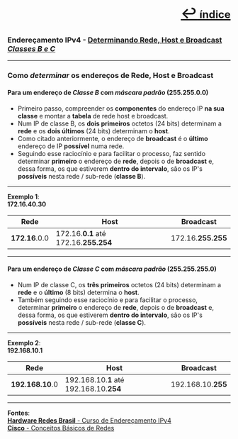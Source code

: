 [<p style="text-align:right; font-weight: 710;font-size: 1.5em; margin-right:0;">↩︎<span style="font-size: .75em"> índice</span></p>](../enderecamento-ipv4/README.md)
---
### Endereçamento IPv4 - [Determinando Rede, Host e Broadcast ***Classes B e C***](https://www.youtube.com/watch?v=9KmZ5wxMfys&list=PLAp37wMSBouCU49LV0qFbItufigjYk-sp&index=10)
---

### Como ***determinar*** os endereços de Rede, Host e Broadcast

#### Para um endereço de ***Classe B*** com ***máscara padrão*** (255.255.0.0)

* Primeiro passo, compreender os **componentes** do endereço IP **na sua classe** e montar a **tabela** de rede host e broadcast.
* Num IP de classe B, os **dois primeiros** octetos (24 bits) determinam a **rede** e os **dois últimos** (24 bits) determinam o **host**.
* Como citado anteriormente, o endereço de **broadcast** é o **último** endereço de IP **possível** numa rede.
* Seguindo esse raciocínio e para facilitar o processo, faz sentido determinar **primeiro** o endereço de **rede**, depois o de **broadcast** e, dessa forma, os que estiverem **dentro do intervalo**, são os IP's **possíveis** nesta rede / sub-rede (**classe B**).

---
**Exemplo 1**:  
**172.16.40.30**

| Rede | Host | Broadcast |
| --- | --- | --- |
| **172.16**.0.0 | 172.16.**0.1** até 172.16.**255.254** | 172.16.**255.255** |

---
#### Para um endereço de ***Classe C*** com ***máscara padrão*** (255.255.255.0)

* Num IP de classe C, os **três primeiros** octetos (24 bits) determinam a **rede** e o **último** (8 bits) determina o **host**.
* Também seguindo esse raciocínio e para facilitar o processo, determinar **primeiro** o endereço de **rede**, depois o de **broadcast** e, dessa forma, os que estiverem **dentro do intervalo**, são os IP's **possíveis** nesta rede / sub-rede (**classe C**).

---
**Exemplo 2**:  
**192.168.10.1**

| Rede | Host | Broadcast |
| --- | --- | --- |
| **192.168.10**.0 | 192.168.10.**1** até 192.168.10.**254** | 192.168.10.**255** |

---		
**Fontes**:  
[**Hardware Redes Brasil** - Curso de Endereçamento IPv4](https://www.youtube.com/playlist?list=PLAp37wMSBouCU49LV0qFbItufigjYk-sp)  
[**Cisco** - Conceitos Básicos de Redes](https://www.netacad.com/pt/courses/networking-basics?courseLang=pt-BR)
